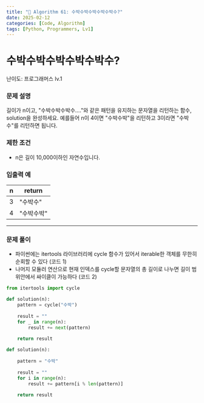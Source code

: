 ```yaml
---
title: "🧠 Algorithm 61: 수박수박수박수박수박수?"
date: 2025-02-12
categories: [Code, Algorithm]
tags: [Python, Programmers, Lv1]
---
```


# 수박수박수박수박수박수?

난이도: 프로그래머스 lv.1

### **문제 설명**

길이가 n이고, "수박수박수박수...."와 같은 패턴을 유지하는 문자열을 리턴하는 함수, solution을 완성하세요. 예를들어 n이 4이면 "수박수박"을 리턴하고 3이라면 "수박수"를 리턴하면 됩니다.

### 제한 조건

- n은 길이 10,000이하인 자연수입니다.

### 입출력 예

| n | return |
| --- | --- |
| 3 | "수박수" |
| 4 | "수박수박" |

---

### 문제 풀이

- 파이썬에는 itertools 라이브러리에 cycle 함수가 있어서 iterable한 객체를 무한히 순회할 수 있다 (코드 1)
- 나머지 모듈러 연산으로 현재 인덱스를 cycle할 문자열의 총 길이로 나누면 길이 범위안에서 싸이클이 가능하다 (코드 2)

```python
from itertools import cycle

def solution(n):
    pattern = cycle("수박")
    
    result = ""
    for _ in range(n):
        result += next(pattern)
        
    return result
```

```python
def solution(n):
    
    pattern = "수박"
    
    result = ""
    for i in range(n):
        result += pattern[i % len(pattern)]
        
    return result
```
